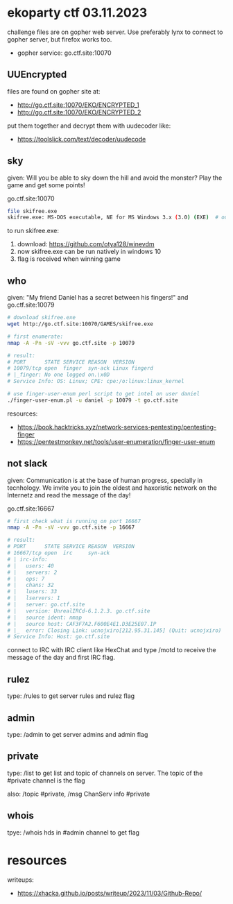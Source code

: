 
# ekoparty ctf 03.11.2023

challenge files are on gopher web server. Use preferably lynx to connect to gopher server, but firefox works too.
- gopher service: go.ctf.site:10070

## UUEncrypted
files are found on gopher site at:
- http://go.ctf.site:10070/EKO/ENCRYPTED_1
- http://go.ctf.site:10070/EKO/ENCRYPTED_2

put them together and decrypt them with uudecoder like:
- https://toolslick.com/text/decoder/uudecode

## sky
given: Will you be able to sky down the hill and avoid the monster? Play the game and get some points!

go.ctf.site:10070

```bash
file skifree.exe
skifree.exe: MS-DOS executable, NE for MS Windows 3.x (3.0) (EXE)  # output
```
to run skifree.exe:
1. download: https://github.com/otya128/winevdm
2. now skifree.exe can be run natively in windows 10
3. flag is received when winning game

## who 
given: "My friend Daniel has a secret between his fingers!" and go.ctf.site:10079

```bash
# download skifree.exe
wget http://go.ctf.site:10070/GAMES/skifree.exe

# first enumerate:
nmap -A -Pn -sV -vvv go.ctf.site -p 10079

# result:
# PORT      STATE SERVICE REASON  VERSION
# 10079/tcp open  finger  syn-ack Linux fingerd
# |_finger: No one logged on.\x0D
# Service Info: OS: Linux; CPE: cpe:/o:linux:linux_kernel

# use finger-user-enum perl script to get intel on user daniel
./finger-user-enum.pl -u daniel -p 10079 -t go.ctf.site
```

resources:
- https://book.hacktricks.xyz/network-services-pentesting/pentesting-finger
- https://pentestmonkey.net/tools/user-enumeration/finger-user-enum


## not slack
given: Communication is at the base of human progress, specially in tecnhology. We invite you to join the oldest and haxoristic network on the Internetz and read the message of the day!

go.ctf.site:16667

```bash
# first check what is running on port 16667
nmap -A -Pn -sV -vvv go.ctf.site -p 16667

# result:
# PORT      STATE SERVICE REASON  VERSION
# 16667/tcp open  irc     syn-ack
# | irc-info:
# |   users: 40
# |   servers: 2
# |   ops: 7
# |   chans: 32
# |   lusers: 33
# |   lservers: 1
# |   server: go.ctf.site
# |   version: UnrealIRCd-6.1.2.3. go.ctf.site
# |   source ident: nmap
# |   source host: CAF3F7A2.F600E4E1.D3E25E07.IP
# |_  error: Closing Link: ucnojxiro[212.95.31.145] (Quit: ucnojxiro)
# Service Info: Host: go.ctf.site
```
connect to IRC with IRC client like HexChat and type /motd to receive the message of the day and first IRC flag. 

## rulez
type: /rules  to get server rules and rulez flag

## admin
type: /admin  to get server admins and admin flag

## private
type: /list  to get list and topic of channels on server. The topic of the #private channel is the flag

also: /topic #private, /msg ChanServ info #private

## whois
tpye: /whois hds in #admin channel to get flag


# resources
writeups:
- https://xhacka.github.io/posts/writeup/2023/11/03/Github-Repo/

